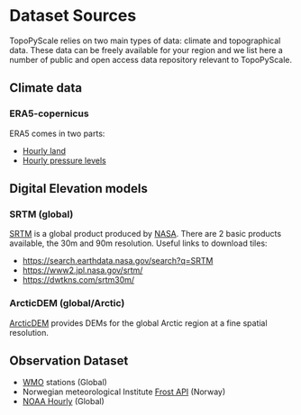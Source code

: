 # Dataset Sources

TopoPyScale relies on two main types of data: climate and topographical data. These data can be freely available for your region and we list here a number of public and open access data repository relevant to TopoPyScale.

## Climate data

### ERA5-copernicus
ERA5 comes in two parts:

- [Hourly land](https://cds.climate.copernicus.eu/cdsapp#!/dataset/reanalysis-era5-land?tab=overview)
- [Hourly pressure levels](https://cds.climate.copernicus.eu/cdsapp#!/dataset/reanalysis-era5-pressure-levels?tab=overview)

## Digital Elevation models

### SRTM (global)
[SRTM](https://en.wikipedia.org/wiki/Shuttle_Radar_Topography_Mission) is a global product produced by [NASA](https://www.earthdata.nasa.gov/sensors/srtm). There are 2 basic products available, the 30m and 90m resolution. Useful links to download tiles:

- https://search.earthdata.nasa.gov/search?q=SRTM
- https://www2.jpl.nasa.gov/srtm/
- https://dwtkns.com/srtm30m/

### ArcticDEM (global/Arctic)
[ArcticDEM](https://www.pgc.umn.edu/data/arcticdem/) provides DEMs for the global Arctic region at a fine spatial resolution.

## Observation Dataset

- [WMO](https://cds.climate.copernicus.eu/cdsapp#!/dataset/insitu-observations-surface-land?tab=overview) stations (Global)
- Norwegian meteorological Institute [Frost API](https://frost.met.no/index.html) (Norway)
- [NOAA Hourly](https://www.ncei.noaa.gov/maps/hourly/) (Global)
